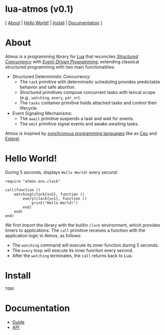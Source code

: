 # lua-atmos (v0.1)

[
    [About](#about)                 |
    [Hello World!](#hello-world)    |
    [Install](#install)             |
    [Documentation](#documentation)
]

# About

Atmos is a programming library for [Lua][1] that reconciles *[Structured
Concurrency][2]* with *[Event-Driven Programming][3]*, extending classical
structured programming with two main functionalities:

- Structured Deterministic Concurrency:
    - The `task` primitive with deterministic scheduling provides predictable
      behavior and safe abortion.
    - Structured primitives compose concurrent tasks with lexical scope (e.g.,
      `watching`, `every`, `par_or`).
    - The `tasks` container primitive holds attached tasks and control their
      lifecycle.
- Event Signaling Mechanisms:
    - The `await` primitive suspends a task and wait for events.
    - The `emit` primitive signal events and awake awaiting tasks.

Atmos is inspired by [synchronous programming languages][4] like as [Ceu][5]
and [Esterel][6].

# Hello World!

During 5 seconds, displays `Hello World!` every second:

```
require "atmos.env.clock"

call(function ()
    watching(clock{s=5}, function ()
        every(clock{s=1}, function ()
            print("Hello World!")
        end)
    end)
end)
```

We first import the library with the builtin `clock` environment, which
provides timers to applications.
The `call` primitive receives a function with the application logic in Atmos,
as follows:

- The `watching` command will execute its inner function during 5 seconds.
- The `every` loop will execute its inner function every second.
- After the `watching` terminates, the `call` returns back to Lua.

# Install

`TODO`

# Documentation

- [Guide](guide.md)
- [API](api.md)

[1]: https://www.lua.org/
[2]: https://en.wikipedia.org/wiki/Structured_concurrency
[3]: https://en.wikipedia.org/wiki/Event-driven_programming
[4]: https://fsantanna.github.io/sc.html
[5]: http://www.ceu-lang.org/
[6]: https://en.wikipedia.org/wiki/Esterel
[7]: https://github.com/Tangent128/luasdl2
